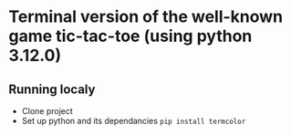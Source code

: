 # Terminal version of the well-known game tic-tac-toe (using python 3.12.0)
## Running localy

- Clone project
- Set up python and its dependancies `pip install termcolor`
